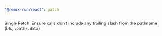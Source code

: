 ```yaml
---
"@remix-run/react": patch
---
```


Single Fetch: Ensure calls don't include any trailing slash from the pathname (i.e., `/path/.data`)
